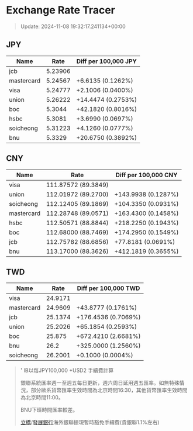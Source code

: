 # Exchange Rate Tracer

> Update: 2024-11-08 19:32:17.241134+00:00

## JPY

| Name       |    Rate | Diff per 100,000 JPY   |
|------------|---------|------------------------|
| jcb        | 5.23906 |                        |
| mastercard | 5.24567 | +6.6135 (0.1262%)      |
| visa       | 5.24777 | +2.1006 (0.0400%)      |
| union      | 5.26222 | +14.4474 (0.2753%)     |
| boc        | 5.3044  | +42.1820 (0.8016%)     |
| hsbc       | 5.3081  | +3.6990 (0.0697%)      |
| soicheong  | 5.31223 | +4.1260 (0.0777%)      |
| bnu        | 5.3329  | +20.6750 (0.3892%)     |

## CNY

| Name       | Rate                | Diff per 100,000 CNY   |
|------------|---------------------|------------------------|
| visa       | 111.87572	(89.3849) |                        |
| union      | 112.01972	(89.2700) | +143.9938 (0.1287%)    |
| soicheong  | 112.12405	(89.1869) | +104.3350 (0.0931%)    |
| mastercard | 112.28748	(89.0571) | +163.4300 (0.1458%)    |
| hsbc       | 112.50571	(88.8844) | +218.2250 (0.1943%)    |
| boc        | 112.68000	(88.7469) | +174.2950 (0.1549%)    |
| jcb        | 112.75782	(88.6856) | +77.8181 (0.0691%)     |
| bnu        | 113.17000	(88.3626) | +412.1819 (0.3655%)    |

## TWD

| Name       |    Rate | Diff per 100,000 TWD   |
|------------|---------|------------------------|
| visa       | 24.9171 |                        |
| mastercard | 24.9609 | +43.8777 (0.1761%)     |
| jcb        | 25.1374 | +176.4536 (0.7069%)    |
| union      | 25.2026 | +65.1854 (0.2593%)     |
| boc        | 25.875  | +672.4210 (2.6681%)    |
| bnu        | 26.2    | +325.0000 (1.2560%)    |
| soicheong  | 26.2001 | +0.1000 (0.0004%)      |


> ¹ IB以每JPY100,000 +USD2 手續費計算
>
> 銀聯系統匯率週一至週五每日更新，週六周日延用週五匯率。如無特殊情況，部分歐系貨幣匯率生效時間為北京時間16:30，其他貨幣匯率生效時間為北京時間11:00。
>
> BNU下班時間匯率較差。
>
> [立橋](https://www.wlbank.com.mo/uploads/ueditor/file/20181211/1544536513900230.pdf)/[發展銀行](https://www.mdb.com.mo/Service_Charges_20230728.pdf)海外銀聯提現暫時豁免手續費(貴銀聯1.1%左右)

